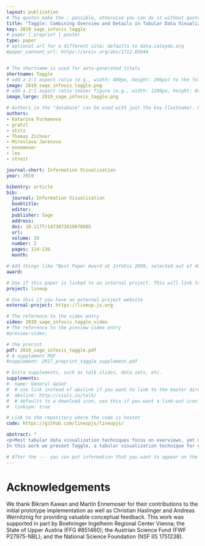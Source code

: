 ```yaml
---
layout: publication
# The quotes make the : possible, otherwise you can do it without quotes
title: "Taggle: Combining Overview and Details in Tabular Data Visualizations"
key: 2019_sage_infovis_taggle
# paper | preprint | poster
type: paper
# optional url for a different site; defaults to data.caleydo.org
#paper_content_url: https://arxiv.org/abs/1712.05944


# The shortname is used for auto-generated titels
shortname: Taggle
# add a 2:1 aspect ratio (e.g., width: 400px, height: 200px) to the folder /assets/images/papers/
image: 2019_sage_infovis_taggle.png
# add a 2:1 aspect ratio teaser figure (e.g., width: 1200px, height: 600px) to the folder /assets/images/papers/
image_large: 2019_sage_infovis_taggle.png

# Authors in the "database" can be used with just the key (lastname). Others can be written properly.
authors:
- Katarina Furmanova
- gratzl
- stitz
- Thomas Zichner
- Miroslava Jaresova
- ennemoser
- lex
- streit

journal-short: Information Visualization
year: 2019

bibentry: article
bib:
  journal: Information Visualization
  booktitle: 
  editor: 
  publisher: Sage
  address: 
  doi: 10.1177/1473871619878085
  url:
  volume: 19
  number: 2
  pages: 114-136
  month: 

# Add things like "Best Paper Award at InfoVis 2099, selected out of 4000 submissions"
award:

# Use if this paper is linked to an internal project. This will link to the project site
project: lineup

# Use this if you have an external project website
external-project: https://lineup.js.org

# The reference to the video entry
video: 2019_sage_infovis_taggle_video
# The reference to the preview video entry
#preview-video:

# the prerint
pdf: 2019_sage_infovis_taggle.pdf
# A supplement PDF
#supplement: 2017_preprint_taggle_supplement.pdf

# Extra supplements, such as talk slides, data sets, etc.
supplements:
#- name: General UpSet
#  # use link instead of abslink if you want to link to the master directory
#  abslink: http://vials.io/talk/
#  # defaults to a download icon, use this if you want a link-out icon
#  linksym: true

# Link to the repository where the code is hostet
code: https://github.com/lineupjs/lineupjs/

abstract: "
<p>Most tabular data visualization techniques focus on overviews, yet many practical analysis tasks are concerned with investigating individual items of interest. At the same time, relating an item to the rest of a potentially large table is important. 
In this work we present Taggle, a tabular visualization technique for exploring and presenting large and complex tables. Taggle takes an item-centric, spreadsheet-like approach, visualizing each row in the source data individually using visual encodings for the cells. At the same time, Taggle introduces data-driven aggregation of data subsets. The aggregation strategy is complemented by interaction methods tailored to answer specific analysis questions, such as sorting based on multiple columns and rich data selection and filtering capabilities. We demonstrate Taggle using a case study conducted by a domain expert on complex genomics data analysis for the purpose of drug discovery.</p>"

# After the --- you can put information that you want to appear on the website using markdown formatting or HTML. A good example are acknowledgements, extra references, an erratum, etc.
---
```



# Acknowledgements

We thank Bikram Kawan and Martin Ennemoser for their contributions to the initial prototype implementation as well as Christian Haslinger and Andreas Wernitznig for providing valuable conceptual feedback. This work was supported in part by Boehringer Ingelheim Regional Center Vienna; the State of Upper Austria (FFG \#851460); the Austrian Science Fund (FWF P27975-NBL); and the National Science Foundation (NSF IIS 1751238).
